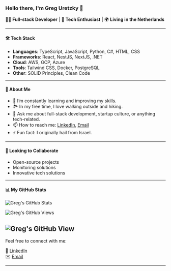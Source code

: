 ### Hello there, I'm Greg Uretzky 👋

👨‍💻 **Full-stack Developer** | 🌱 **Tech Enthusiast** | 🌍 **Living in the Netherlands**

---

#### 🛠️ Tech Stack

- **Languages**: TypeScript, JavaScript, Python, C#, HTML, CSS
- **Frameworks**: React, NestJS, NextJS, .NET
- **Cloud**: AWS, GCP, Azure
- **Tools**: Tailwind CSS, Docker, PostgreSQL
- **Other**: SOLID Principles, Clean Code

---

#### 🚀 About Me

- 🌱 I’m constantly learning and improving my skills.
- 🏞️ In my free time, I love walking outside and hiking.
- 💬 Ask me about full-stack development, startup culture, or anything tech-related.
- 📫 How to reach me: [LinkedIn](https://www.linkedin.com/in/uretzkyzvi/), [Email](mailto:uretsky.zvi@gmail.com)
- ⚡ Fun fact: I originally hail from Israel.

---

#### 🤝 Looking to Collaborate

- Open-source projects
- Monitoring solutions
- Innovative tech solutions

---

#### 📊 My GitHub Stats

![Greg's GitHub Stats](https://github-readme-stats.vercel.app/api?username=UretzkyZvi&show_icons=true&hide_border=true)

![Greg's GitHub Views](https://komarev.com/ghpvc/?username=UretzkyZvi)

![Greg's GitHub View](https://hit.yhype.me/github/profile?user_id=6106808)
---

Feel free to connect with me:

🔗 [LinkedIn](https://www.linkedin.com/in/uretzkyzvi/)  
✉️ [Email](mailto:uretsky.zvi@gmail.com)

---
